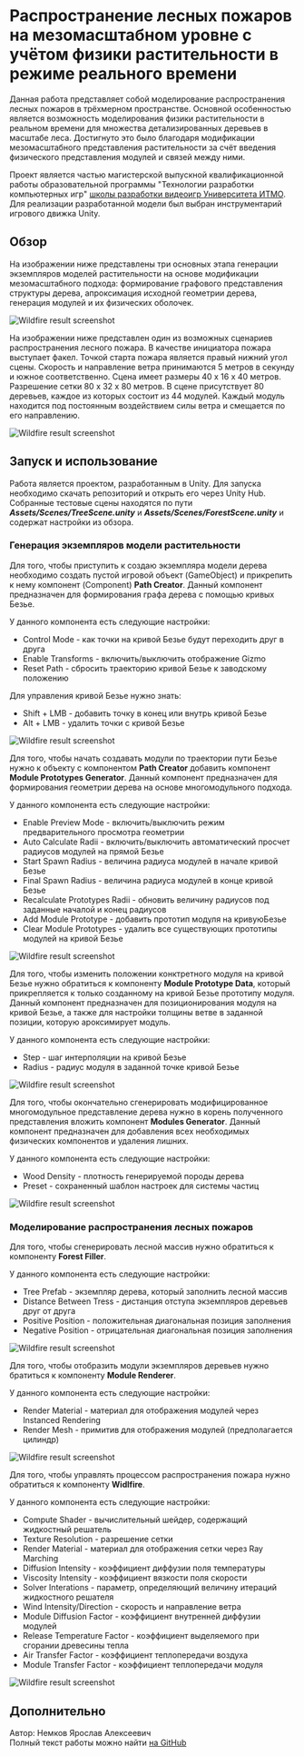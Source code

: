 # Распространение лесных пожаров на мезомасштабном уровне с учётом физики растительности в режиме реального времени
Данная работа представляет собой моделирование распространения лесных пожаров в трёхмерном пространстве. Основной особенностью является возможность моделирования физики растительности в реальном времени для множества детализированных деревьев в масштабе леса. Достигнуто это было благодаря модификации мезомасштабного представления растительности за счёт введения физического представления модулей и связей между ними. 

Проект является частью магистерской выпускной квалификационной работы образовательной программы "Технологии разработки компьютерных игр" [школы разработки видеоигр Университета ИТМО](https://itmo.games/). Для реализации разработанной модели был выбран инструментарий игрового движка Unity.

## Обзор
На изображении ниже представлены три основных этапа генерации экземпляров моделей растительности на основе модификации мезомасштабного подхода: формирование графового представления структуры дерева, апроксимация исходной геометрии дерева, генерация модулей и их физических оболочек.

![Wildfire result screenshot](Docs/TreeGeneratorSteps.PNG)

На изображении ниже представлен один из возможных сценариев распространения лесного пожара. В качестве инициатора пожара выступает факел. Точкой старта пожара является правый нижний угол сцены. Скорость и направление ветра принимаются 5 метров в секунду и южное соответственно. Сцена имеет размеры 40 x 16 x 40 метров. Разрешение сетки 80 x 32 x 80 метров. В сцене присутствует 80 деревьев, каждое из которых состоит из 44 модулей. Каждый модуль находится под постоянным воздействием силы ветра и смещается по его направлению.

![Wildfire result screenshot](Docs/WildfireResultExample.png)

## Запуск и использование
Работа является проектом, разработанным в Unity. Для запуска необходимо скачать репозиторий и открыть его через Unity Hub. Собранные тестовые сцены находятся по пути **_Assets/Scenes/TreeScene.unity_** и **_Assets/Scenes/ForestScene.unity_** и содержат настройки из обзора.

### Генерация экземпляров модели растительности
Для того, чтобы приступить к создаю экземпляра модели дерева необходимо создать пустой игровой объект (GameObject) и прикрепить к нему компонент (Component) **Path Creator**. Данный компонент предназначен для формирования графа дерева с помощью кривых Безье.

У данного компонента есть следующие настройки:
-  Control Mode - как точки на кривой Безье будут переходить друг в друга
-  Enable Transforms - включить/выключить отображение Gizmo
-  Reset Path - сбросить траекторию кривой Безье к заводскому положению

Для управления кривой Безье нужно знать:
-  Shift + LMB - добавить точку в конец или внутрь кривой Безье
-  Alt + LMB - удалить точки с кривой Безье

![Wildfire result screenshot](Docs/PathCreator.png)

Для того, чтобы начать создавать модули по траектории пути Безье нужно к объекту с компонентом **Path Creator** добавить компонент **Module Prototypes Generator**. Данный компонент предназначен для формирования геометрии дерева на основе многомодульного подхода.

У данного компонента есть следующие настройки:
-  Enable Preview Mode - включить/выключить режим предварительного просмотра геометрии
-  Auto Calculate Radii - включить/выключить автоматический просчет радиусов модулей на прямой Безье
-  Start Spawn Radius - величина радиуса модулей в начале кривой Безье
-  Final Spawn Radius - величина радиуса модулей в конце кривой Безье
-  Recalculate Prototypes Radii - обновить величину радиусов под заданные началой и конец радиусов
-  Add Module Prototype - добавить прототип модуля на кривуюБезье
-  Clear Module Prototypes - удалить все существующих прототипы модулей на кривой Безье

![Wildfire result screenshot](Docs/ModulePrototypesGenerator.png)

Для того, чтобы изменить положении конктретного модуля на кривой Безье нужно обратиться к компоненту **Module Prototype Data**, который прикрепляется к только созданному на кривой Безье прототипу модуля. Данный компонент предназначен для позиционирования модуля на кривой Безье, а также для настройки толщины ветве в заданной позиции, которую ароксимирует модуль.

У данного компонента есть следующие настройки:
-  Step - шаг интерполяции на кривой Безье
-  Radius - радиус модуля в заданной точке кривой Безье

![Wildfire result screenshot](Docs/ModulePrototypeData.png)

Для того, чтобы окончательно сгенерировать  модифицированное многомодульное представление дерева нужно в корень полученного представления вложить компонент **Modules Generator**. Данный компонент предназначен для добавления всех необходимых физических компонентов и удаления лишних.

У данного компонента есть следующие настройки:
-  Wood Density - плотность генерируемой породы дерева
-  Preset - сохраненный шаблон настроек для системы частиц

![Wildfire result screenshot](Docs/ModulesGenerator.png)

### Моделирование распространения лесных пожаров
Для того, чтобы сгенерировать лесной массив нужно обратиться к компоненту **Forest Filler**.

У данного компонента есть следующие настройки:
-  Tree Prefab - экземпляр дерева, который заполнить лесной массив
-  Distance Between Tress - дистанция отступа экземпляров деревьев друг от друга
-  Positive Position - положительная диагональная позиция заполнения
-  Negative Position - отрицательная диагональная позиция заполнения

 ![Wildfire result screenshot](Docs/ForestFiller.PNG)

Для того, чтобы отобразить модули экземпляров деревьев нужно братиться к компоненту **Module Renderer**.

У данного компонента есть следующие настройки:
-  Render Material - материал для отображения модулей через Instanced Rendering
-  Render Mesh - примитив для отображения модулей (предполагается цилиндр)

 ![Wildfire result screenshot](Docs/ModuleRenderer.PNG)

Для того, чтобы управлять процессом распространения пожара нужно обратиться к компоненту **Widlfire**.

У данного компонента есть следующие настройки:
-  Compute Shader - вычислительный шейдер, содержащий жидкостный решатель
-  Texture Resolution - разрешение сетки
-  Render Material - материал для отображения сетки через Ray Marching
-  Diffusion Intensity - коэффициент диффузии поля температуры
-  Viscosity Intensity - коэффициент вязкости поля скорости
-  Solver Interations - параметр, определяющий величину итераций жидкостного решателя
-  Wind Intensity/Direction - скорость и направление ветра
-  Module Diffusion Factor - коэффициент внутренней диффузии модулей
-  Release Temperature Factor - коэффициент выделяемого при сгорании древесины тепла
-  Air Transfer Factor - коэффициент теплопередачи воздуха
-  Module Transfer Factor - коэффициент теплопередачи модуля

 ![Wildfire result screenshot](Docs/Wildfire.PNG)

 ## Дополнительно
 Автор: Немков Ярослав Алексеевич <br> Полный текст работы можно найти [на GitHub](Docs/MarkerDungeonGeneration.pdf) </br>
